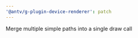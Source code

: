```yaml
---
'@antv/g-plugin-device-renderer': patch
---
```


Merge multiple simple paths into a single draw call
